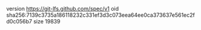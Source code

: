 version https://git-lfs.github.com/spec/v1
oid sha256:7139c3735a186118232c331ef3d3c073eea64ee0ca373637e561ec2fd0c056b7
size 19839
